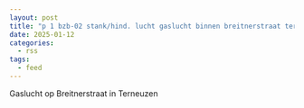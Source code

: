 ```yaml
---
layout: post
title: "p 1 bzb-02 stank/hind. lucht gaslucht binnen breitnerstraat terneuzen 196630"
date: 2025-01-12
categories: 
  - rss
tags: 
  - feed
---
```


Gaslucht op Breitnerstraat in Terneuzen
